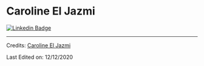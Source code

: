 # Caroline El Jazmi 
[![Linkedin Badge](https://img.shields.io/badge/-kunalraghav-blue?style=flat-square&logo=Linkedin&logoColor=white&link=https://www.linkedin.com/in/kunalraghav/)](https://www.linkedin.com/in/caroline-ej/) 


-----
Credits: [Caroline El Jazmi](https://github.com/carolinenajwa)

Last Edited on: 12/12/2020
